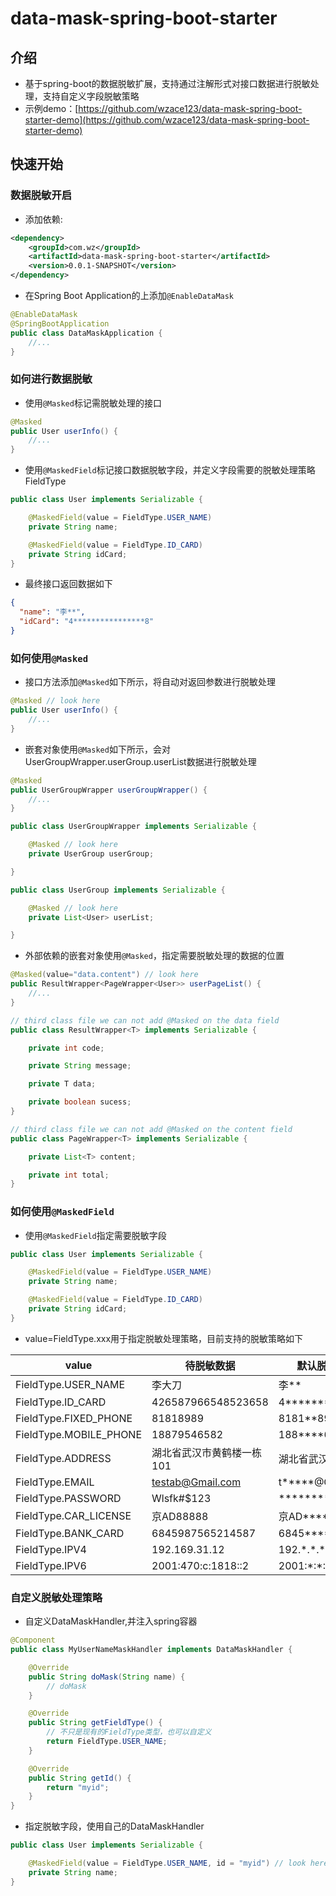 data-mask-spring-boot-starter
===================================
## 介绍
* 基于spring-boot的数据脱敏扩展，支持通过注解形式对接口数据进行脱敏处理，支持自定义字段脱敏策略
* 示例demo：[https://github.com/wzace123/data-mask-spring-boot-starter-demo](https://github.com/wzace123/data-mask-spring-boot-starter-demo)

## 快速开始

### 数据脱敏开启

* 添加依赖:
```xml
<dependency>
    <groupId>com.wz</groupId>
    <artifactId>data-mask-spring-boot-starter</artifactId>
    <version>0.0.1-SNAPSHOT</version>
</dependency>
```

* 在Spring Boot Application的上添加`@EnableDataMask`
```java
@EnableDataMask
@SpringBootApplication
public class DataMaskApplication {
    //...
}
```

### 如何进行数据脱敏
* 使用`@Masked`标记需脱敏处理的接口
```java
@Masked
public User userInfo() {
    //...
}
```
* 使用`@MaskedField`标记接口数据脱敏字段，并定义字段需要的脱敏处理策略FieldType
```java
public class User implements Serializable {

    @MaskedField(value = FieldType.USER_NAME)
    private String name;

    @MaskedField(value = FieldType.ID_CARD)
    private String idCard;
}
```
* 最终接口返回数据如下
```json
{
  "name": "李**",
  "idCard": "4****************8"
}
```

### 如何使用`@Masked`
* 接口方法添加`@Masked`如下所示，将自动对返回参数进行脱敏处理
```java
@Masked // look here
public User userInfo() {
    //...
}
```

* 嵌套对象使用`@Masked`如下所示，会对UserGroupWrapper.userGroup.userList数据进行脱敏处理
```java
@Masked
public UserGroupWrapper userGroupWrapper() {
    //...
}

public class UserGroupWrapper implements Serializable {

    @Masked // look here
    private UserGroup userGroup;

}

public class UserGroup implements Serializable {

    @Masked // look here
    private List<User> userList;

}
```

* 外部依赖的嵌套对象使用`@Masked`，指定需要脱敏处理的数据的位置
```java
@Masked(value="data.content") // look here
public ResultWrapper<PageWrapper<User>> userPageList() {
    //...
}

// third class file we can not add @Masked on the data field
public class ResultWrapper<T> implements Serializable {

    private int code;

    private String message;

    private T data;

    private boolean sucess;
}

// third class file we can not add @Masked on the content field
public class PageWrapper<T> implements Serializable {

    private List<T> content;

    private int total;
}

```


### 如何使用`@MaskedField`
* 使用`@MaskedField`指定需要脱敏字段
```java
public class User implements Serializable {

    @MaskedField(value = FieldType.USER_NAME)
    private String name;

    @MaskedField(value = FieldType.ID_CARD)
    private String idCard;
}
```

* value=FieldType.xxx用于指定脱敏处理策略，目前支持的脱敏策略如下

| value                   | 待脱敏数据              | 默认脱敏处理结果                  |
|-------------------------|--------------------|---------------------------|
| FieldType.USER_NAME    | 李大刀                | 李**                       |
| FieldType.ID_CARD      | 426587966548523658 | 4****************8        |
| FieldType.FIXED_PHONE  | 81818989           | 8181**89                  |
| FieldType.MOBILE_PHONE | 18879546582        | 188****6582               |
| FieldType.ADDRESS      | 湖北省武汉市黄鹤楼一栋101     | 湖北省武汉*********            |
| FieldType.EMAIL        | testab@Gmail.com   | t*****@Gmail.com          |
| FieldType.PASSWORD     | Wlsfk#$123         | **********                |
| FieldType.CAR_LICENSE  | 京AD88888           | 京AD****8                  |
| FieldType.BANK_CARD    | 6845987565214587   | 6845********4587          |
| FieldType.IPV4         | 192.169.31.12      | 192.\*.\*.\*              |
| FieldType.IPV6         | 2001:470:c:1818::2 | 2001:\*:\*:\*:\*:\*:\*:\* |


### 自定义脱敏处理策略
* 自定义DataMaskHandler,并注入spring容器
```java
@Component
public class MyUserNameMaskHandler implements DataMaskHandler {

    @Override
    public String doMask(String name) {
        // doMask
    }

    @Override
    public String getFieldType() {
        // 不只是现有的FieldType类型，也可以自定义
        return FieldType.USER_NAME;
    }

    @Override
    public String getId() {
        return "myid";
    }
}
```
* 指定脱敏字段，使用自己的DataMaskHandler
```java
public class User implements Serializable {

    @MaskedField(value = FieldType.USER_NAME, id = "myid") // look here
    private String name;
}
```